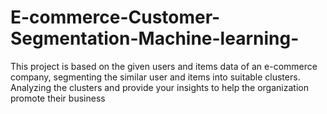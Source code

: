 # E-commerce-Customer-Segmentation-Machine-learning-
This project is based on the given users and items data of an e-commerce company, segmenting the similar user and items into suitable clusters. Analyzing the clusters and provide your insights to help the organization promote their business
